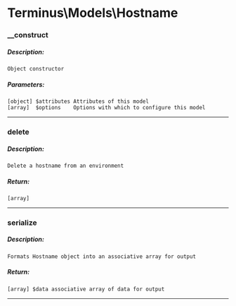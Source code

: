 # Terminus\Models\Hostname

### __construct
##### Description:
    Object constructor

##### Parameters:
    [object] $attributes Attributes of this model
    [array]  $options    Options with which to configure this model

---

### delete
##### Description:
    Delete a hostname from an environment

##### Return:
    [array]

---

### serialize
##### Description:
    Formats Hostname object into an associative array for output

##### Return:
    [array] $data associative array of data for output

---

